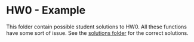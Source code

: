# HW0 - Example
This folder contain possible student solutions to HW0. All these functions have some sort of issue. See the [solutions folder](https://github.gatech.edu/ekim493/cs1371-autograder/tree/master/source/solutions) for the correct solutions.